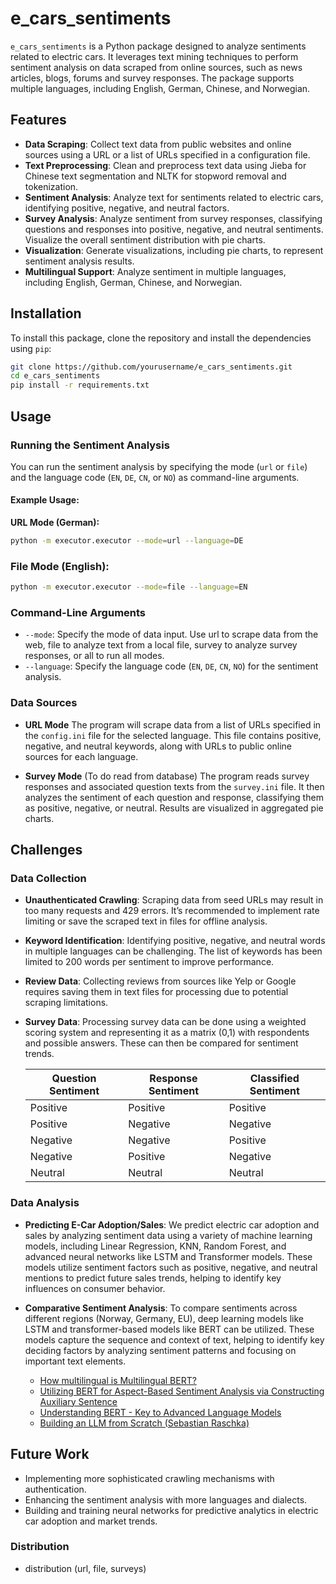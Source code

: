 # e_cars_sentiments

`e_cars_sentiments` is a Python package designed to analyze sentiments related to electric cars. It leverages text mining techniques to perform sentiment analysis on data scraped from online sources, such as news articles, blogs, forums and survey responses. The package supports multiple languages, including English, German, Chinese, and Norwegian.

## Features

- **Data Scraping**: Collect text data from public websites and online sources using a URL or a list of URLs specified in a configuration file.
- **Text Preprocessing**: Clean and preprocess text data using Jieba for Chinese text segmentation and NLTK for stopword removal and tokenization.
- **Sentiment Analysis**: Analyze text for sentiments related to electric cars, identifying positive, negative, and neutral factors.
- **Survey Analysis**: Analyze sentiment from survey responses, classifying questions and responses into positive, negative, and neutral sentiments. Visualize the  overall sentiment distribution with pie charts.
- **Visualization**: Generate visualizations, including pie charts, to represent sentiment analysis results.
- **Multilingual Support**: Analyze sentiment in multiple languages, including English, German, Chinese, and Norwegian.

## Installation

To install this package, clone the repository and install the dependencies using `pip`:

```bash
git clone https://github.com/yourusername/e_cars_sentiments.git
cd e_cars_sentiments
pip install -r requirements.txt
```

## Usage

### Running the Sentiment Analysis

You can run the sentiment analysis by specifying the mode (`url` or `file`) and the language code (`EN`, `DE`, `CN`, or `NO`) as command-line arguments.

#### Example Usage:

**URL Mode (German):**

```bash
python -m executor.executor --mode=url --language=DE
```
### File Mode (English):

```bash
python -m executor.executor --mode=file --language=EN
```

### Command-Line Arguments

- `--mode`: Specify the mode of data input. Use url to scrape data from the web, file to analyze text from a local file, survey to analyze survey responses, or all to run all modes.
- `--language`: Specify the language code (`EN`, `DE`, `CN`, `NO`) for the sentiment analysis.

### Data Sources

- **URL Mode**
The program will scrape data from a list of URLs specified in the `config.ini` file for the selected language. This file contains positive, negative, and neutral keywords, along with URLs to public online sources for each language.

- **Survey Mode** (To do read from database)
The program reads survey responses and associated question texts from the `survey.ini` file. It then analyzes the sentiment of each question and response, classifying them as positive, negative, or neutral. Results are visualized in aggregated pie charts.

## Challenges

### Data Collection

- **Unauthenticated Crawling**: Scraping data from seed URLs may result in too many requests and 429 errors. It’s recommended to implement rate limiting or save the scraped text in files for offline analysis.
- **Keyword Identification**: Identifying positive, negative, and neutral words in multiple languages can be challenging. The list of keywords has been limited to 200 words per sentiment to improve performance.
- **Review Data**: Collecting reviews from sources like Yelp or Google requires saving them in text files for processing due to potential scraping limitations.
- **Survey Data**: Processing survey data can be done using a weighted scoring system and representing it as a matrix (0,1) with respondents and possible answers. These can then be compared for sentiment trends.

    | Question Sentiment | Response Sentiment | Classified Sentiment  |
    |--------------------|--------------------|------------------------|
    | Positive           | Positive           | Positive               |
    | Positive           | Negative           | Negative               |
    | Negative           | Negative           | Positive               |
    | Negative           | Positive           | Negative               |
    | Neutral            | Neutral            | Neutral                |



### Data Analysis

- **Predicting E-Car Adoption/Sales**: We predict electric car adoption and sales by analyzing sentiment data using a variety of machine learning models, including Linear Regression, KNN, Random Forest, and advanced neural networks like LSTM and Transformer models. These models utilize sentiment factors such as positive, negative, and neutral mentions to predict future sales trends, helping to identify key influences on consumer behavior.

- **Comparative Sentiment Analysis**: To compare sentiments across different regions (Norway, Germany, EU), deep learning models like LSTM and transformer-based models like BERT can be utilized. These models capture the sequence and context of text, helping to identify key deciding factors by analyzing sentiment patterns and focusing on important text elements.

    - [How multilingual is Multilingual BERT?](https://arxiv.org/pdf/1906.01502)
    - [Utilizing BERT for Aspect-Based Sentiment Analysis via Constructing Auxiliary Sentence](https://arxiv.org/abs/1903.09588)
    - [Understanding BERT - Key to Advanced Language Models](https://www.linkedin.com/pulse/understanding-bert-key-advanced-language-models-m-shivanandhan-f6jtc/)
    - [Building an LLM from Scratch (Sebastian Raschka)](https://sebastianraschka.com/)

## Future Work

- Implementing more sophisticated crawling mechanisms with authentication.
- Enhancing the sentiment analysis with more languages and dialects.
- Building and training neural networks for predictive analytics in electric car adoption and market trends.


### Distribution

 - distribution (url, file, surveys)
        

